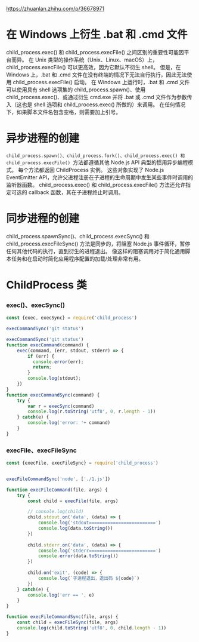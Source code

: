 https://zhuanlan.zhihu.com/p/36678971

# 在 Windows 上衍生 .bat 和 .cmd 文件
child_process.exec() 和 child_process.execFile() 之间区别的重要性可能因平台而异。 在 Unix 类型的操作系统（Unix、Linux、macOS）上，child_process.execFile() 可以更高效，因为它默认不衍生 shell。 但是，在 Windows 上，.bat 和 .cmd 文件在没有终端的情况下无法自行执行，因此无法使用 child_process.execFile() 启动。 在 Windows 上运行时，.bat 和 .cmd 文件可以使用具有 shell 选项集的 child_process.spawn()、使用 child_process.exec()、或通过衍生 cmd.exe 并将 .bat 或 .cmd 文件作为参数传入（这也是 shell 选项和 child_process.exec() 所做的）来调用。 在任何情况下，如果脚本文件名包含空格，则需要加上引号。


# 异步进程的创建
`child_process.spawn()、child_process.fork()、child_process.exec() 和 child_process.execFile() `方法都遵循其他 Node.js API 典型的惯用异步编程模式。
每个方法都返回 ChildProcess 实例。 这些对象实现了 Node.js EventEmitter API，允许父进程注册在子进程的生命周期中发生某些事件时调用的监听器函数。
child_process.exec() 和 child_process.execFile() 方法还允许指定可选的 callback 函数，其在子进程终止时调用。


# 同步进程的创建
child_process.spawnSync()、child_process.execSync() 和 child_process.execFileSync() 方法是同步的，将阻塞 Node.js 事件循环，暂停任何其他代码的执行，直到衍生的进程退出。
像这样的阻塞调用对于简化通用脚本任务和在启动时简化应用程序配置的加载/处理非常有用。

# ChildProcess 类

### exec()、execSync()

```js
const {exec, execSync} = require('child_process')

execCommandSync('git status')

execCommandSync('git status')
function execCommand(command) {
    exec(command, (err, stdout, stderr) => {
        if (err) {
          console.error(err);
          return;
        }
        console.log(stdout);
    })
}
function execCommandSync(command) {
    try {
        var r = execSync(command)
        console.log(r.toString('utf8', 0, r.length - 1))
    } catch(e) {
        console.log('error: '+ command)
    }
}
```



### execFile、execFileSync

```js
const {execFile, execFileSync} = require('child_process')


execFileCommandSync('node', ['./1.js'])

function execFileCommand(file, args) {
    try {
        const child = execFile(file, args)

        // console.log(child)
        child.stdout.on('data', (data) => {
            console.log('stdout=========================')
            console.log(data.toString())
        })
    
        child.stderr.on('data', (data) => {
            console.log('stderr=========================')
            console.error(data.toString())
        })
    
        child.on('exit', (code) => {
            console.log(`子进程退出，退出码 ${code}`)
        })
    } catch(e) {
        console.log('err == ', e)
    }
}

function execFileCommandSync(file, args) {
    const child = execFileSync(file, args)
    console.log(child.toString('utf8', 0, child.length - 1))
}
```

